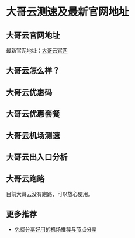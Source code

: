 # 大哥云测速及最新官网地址

## 大哥云官网地址
最新官网地址：[大哥云官网](https://jch.affxc.com/dageyun/)

## 大哥云怎么样？

## 大哥云优惠码


## 大哥云优惠套餐


## 大哥云机场测速


## 大哥云出入口分析


## 大哥云跑路
目前大哥云没有跑路，可以放心使用。

## 更多推荐
 - [免费分享好用的机场推荐与节点分享](https://github.com/jichanghub/jichangtuijian)
